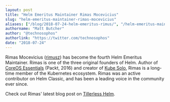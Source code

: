 ```yaml
---
layout: post
title: "Helm Emeritus Maintainer Rimas Mocevicius"
slug: "helm-emeritus-maintainer-rimas-mocevicius"
aliases: ["/blog/2018-07-24-helm-emeritus-rimus/", "/helm-emeritus-maintainer-rimas-mocevicius/"]
authorname: "Matt Butcher"
author: "@technosophos"
authorlink: "https://twitter.com/technosophos"
date: "2018-07-24"
---
```


Rimas Mocevicius ([rimusz](https://github.com/rimusz)) has become the fourth Helm Emeritus Maintainer. Rimas is one of the three original founders of Helm. Author of [CoreOS Essentials](https://rimusz.net/coreos-essential-book/) (Packt, 2016) and creator of [Kube Solo](https://github.com/TheNewNormal/kube-solo-osx), Rimas is a long-time member of the Kubernetes ecosystem. Rimas was an active contributor on Helm Classic, and has been a leading voice in the community ever since.

Check out Rimas' latest blog post on [Tillerless Helm](https://rimusz.net/tillerless-helm).
